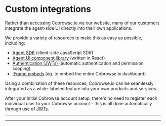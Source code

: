 # Custom integrations

Rather than accessing Cobrowse.io via our website, many of our customers integrate the agent-side UI directly into their own applications.&#x20;

We provide a variety of resources to make this as easy as possible, including:

* [Agent SDK](agent-sdk/) (client-side JavaScript SDK)
* [Agent UI component library](agent-sdk/) (written in React)
* [Authentication (JWTs) ](json-web-tokens-jwts/) (automatic authentication and permission scoping)
* [IFrame embeds](custom-iframe-embeds.md) (eg. to embed the entire Cobrowse.io dashboard)

Using a combination of these resources, Cobrowse.io can be seamlessly integrated as a white-labeled feature into your own products and services.&#x20;

After your initial Cobrowse account setup, there's no need to register each individual user to your Cobrowse account - this is all done automatically through use of [JWTs](json-web-tokens-jwts/).

****



****

